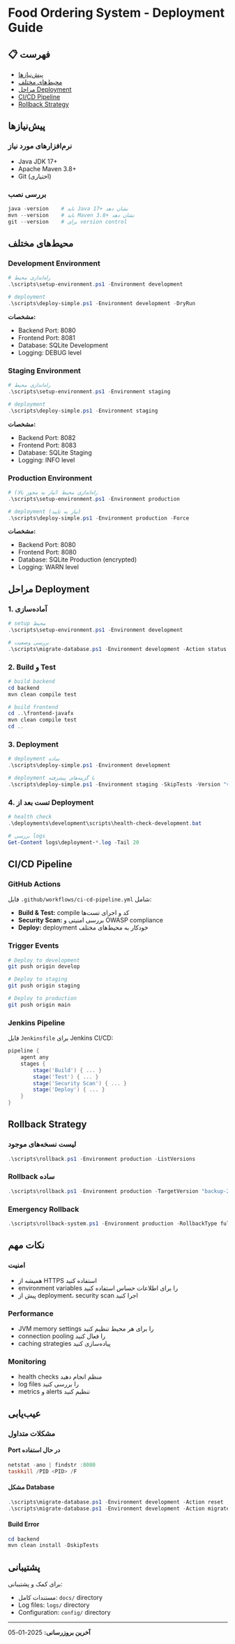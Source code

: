 # Food Ordering System - Deployment Guide

## 📋 فهرست

- [پیش‌نیازها](#پیش‌نیازها)
- [محیط‌های مختلف](#محیط‌های-مختلف)
- [مراحل Deployment](#مراحل-deployment)
- [CI/CD Pipeline](#cicd-pipeline)
- [Rollback Strategy](#rollback-strategy)

## پیش‌نیازها

### نرم‌افزارهای مورد نیاز
- Java JDK 17+
- Apache Maven 3.8+
- Git (اختیاری)

### بررسی نصب
```powershell
java -version    # باید Java 17+ نشان دهد
mvn --version    # باید Maven 3.8+ نشان دهد
git --version    # برای version control
```

## محیط‌های مختلف

### Development Environment
```powershell
# راه‌اندازی محیط
.\scripts\setup-environment.ps1 -Environment development

# deployment
.\scripts\deploy-simple.ps1 -Environment development -DryRun
```

**مشخصات:**
- Backend Port: 8080
- Frontend Port: 8081
- Database: SQLite Development
- Logging: DEBUG level

### Staging Environment
```powershell
# راه‌اندازی محیط
.\scripts\setup-environment.ps1 -Environment staging

# deployment
.\scripts\deploy-simple.ps1 -Environment staging
```

**مشخصات:**
- Backend Port: 8082
- Frontend Port: 8083
- Database: SQLite Staging
- Logging: INFO level

### Production Environment
```powershell
# راه‌اندازی محیط (نیاز به مجوز بالا)
.\scripts\setup-environment.ps1 -Environment production

# deployment (نیاز به تایید)
.\scripts\deploy-simple.ps1 -Environment production -Force
```

**مشخصات:**
- Backend Port: 8080
- Frontend Port: 8080
- Database: SQLite Production (encrypted)
- Logging: WARN level

## مراحل Deployment

### 1. آماده‌سازی
```powershell
# setup محیط
.\scripts\setup-environment.ps1 -Environment development

# بررسی وضعیت
.\scripts\migrate-database.ps1 -Environment development -Action status
```

### 2. Build و Test
```powershell
# build backend
cd backend
mvn clean compile test

# build frontend  
cd ..\frontend-javafx
mvn clean compile test
cd ..
```

### 3. Deployment
```powershell
# deployment ساده
.\scripts\deploy-simple.ps1 -Environment development

# deployment با گزینه‌های پیشرفته
.\scripts\deploy-simple.ps1 -Environment staging -SkipTests -Version "v1.2.3"
```

### 4. تست بعد از Deployment
```powershell
# health check
.\deployments\development\scripts\health-check-development.bat

# بررسی logs
Get-Content logs\deployment-*.log -Tail 20
```

## CI/CD Pipeline

### GitHub Actions
فایل `.github/workflows/ci-cd-pipeline.yml` شامل:

- **Build & Test:** compile کد و اجرای تست‌ها
- **Security Scan:** بررسی امنیتی و OWASP compliance
- **Deploy:** deployment خودکار به محیط‌های مختلف

### Trigger Events
```bash
# Deploy to development
git push origin develop

# Deploy to staging
git push origin staging

# Deploy to production
git push origin main
```

### Jenkins Pipeline
فایل `Jenkinsfile` برای Jenkins CI/CD:

```groovy
pipeline {
    agent any
    stages {
        stage('Build') { ... }
        stage('Test') { ... }
        stage('Security Scan') { ... }
        stage('Deploy') { ... }
    }
}
```

## Rollback Strategy

### لیست نسخه‌های موجود
```powershell
.\scripts\rollback.ps1 -Environment production -ListVersions
```

### Rollback ساده
```powershell
.\scripts\rollback.ps1 -Environment production -TargetVersion "backup-20250105-123456"
```

### Emergency Rollback
```powershell
.\scripts\rollback-system.ps1 -Environment production -RollbackType full -Emergency -Force
```

## نکات مهم

### امنیت
- همیشه از HTTPS استفاده کنید
- environment variables را برای اطلاعات حساس استفاده کنید
- پیش از deployment، security scan اجرا کنید

### Performance
- JVM memory settings را برای هر محیط تنظیم کنید
- connection pooling را فعال کنید
- caching strategies پیاده‌سازی کنید

### Monitoring
- health checks منظم انجام دهید
- log files را بررسی کنید
- metrics و alerts تنظیم کنید

## عیب‌یابی

### مشکلات متداول

#### Port در حال استفاده
```powershell
netstat -ano | findstr :8080
taskkill /PID <PID> /F
```

#### مشکل Database
```powershell
.\scripts\migrate-database.ps1 -Environment development -Action reset
.\scripts\migrate-database.ps1 -Environment development -Action migrate
```

#### Build Error
```powershell
cd backend
mvn clean install -DskipTests
```

## پشتیبانی

برای کمک و پشتیبانی:
- مستندات کامل: `docs/` directory
- Log files: `logs/` directory  
- Configuration: `config/` directory

---

**آخرین بروزرسانی:** 2025-01-05 